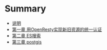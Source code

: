# Summary

* [说明](README.md)
* [第一章  用OpenResty实现新旧资源的统一认证](新旧资源的统一认证.md)
* [第二章 ES搜索](分布式搜索.md)
* [第三章 postgis](di-san-zhang-postgis.md)

